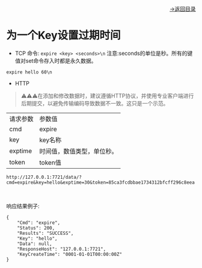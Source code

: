 [<p align="right">->返回目录</p>](../0.directory.md)  

# 为一个Key设置过期时间  

* TCP
命令: `expire <key> <seconds>\n`
注意:seconds的单位是秒。所有的键值对set命令存入时都是永久数据。
~~~shell
expire hello 60\n
~~~

* HTTP
>⚠⚠⚠在添加和修改数据时，建议遵循HTTP协议，并使用专业客户端进行后期提交，以避免传输编码导致数据不一致。这只是一个示范。  

<table>
    <tr>
        <td>请求参数</td>
        <td>参数值</td>
    </tr>
    <tr>
        <td>cmd</td>
        <td>expire</td>
    </tr>
    <tr>
        <td>key</td>
        <td>key名称</td>
    </tr> 
    <tr>
        <td>exptime</td>
        <td>时间值，数值类型，单位秒。</td>
    </tr>
    <tr>
        <td>token</td>
        <td>token值</td>
    </tr>
</table> 

~~~shell
http://127.0.0.1:7721/data/?cmd=expire&key=hello&exptime=30&token=85ca3fcdbbae1734312bfcff296c8eea
~~~
<br>

响应结果例子:
~~~shell
{
    "Cmd": "expire",
    "Status": 200,
    "Results": "SUCCESS",
    "Key": "hello",
    "Data": null,
    "ResponseHost": "127.0.0.1:7721",
    "KeyCreateTime": "0001-01-01T00:00:00Z"
}
~~~